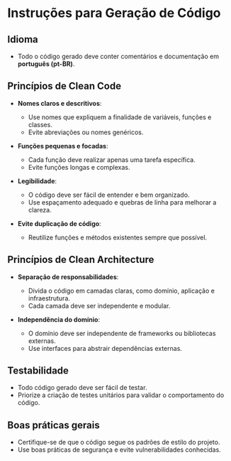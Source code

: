 # Instruções para Geração de Código

## Idioma

- Todo o código gerado deve conter comentários e documentação em **português (pt-BR)**.

## Princípios de Clean Code

- **Nomes claros e descritivos**:

  - Use nomes que expliquem a finalidade de variáveis, funções e classes.
  - Evite abreviações ou nomes genéricos.

- **Funções pequenas e focadas**:

  - Cada função deve realizar apenas uma tarefa específica.
  - Evite funções longas e complexas.

- **Legibilidade**:

  - O código deve ser fácil de entender e bem organizado.
  - Use espaçamento adequado e quebras de linha para melhorar a clareza.

- **Evite duplicação de código**:
  - Reutilize funções e métodos existentes sempre que possível.

## Princípios de Clean Architecture

- **Separação de responsabilidades**:

  - Divida o código em camadas claras, como domínio, aplicação e infraestrutura.
  - Cada camada deve ser independente e modular.

- **Independência do domínio**:
  - O domínio deve ser independente de frameworks ou bibliotecas externas.
  - Use interfaces para abstrair dependências externas.

## Testabilidade

- Todo código gerado deve ser fácil de testar.
- Priorize a criação de testes unitários para validar o comportamento do código.

## Boas práticas gerais

- Certifique-se de que o código segue os padrões de estilo do projeto.
- Use boas práticas de segurança e evite vulnerabilidades conhecidas.
